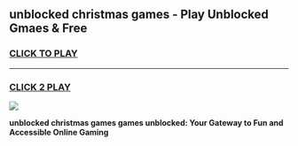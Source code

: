 
## unblocked christmas games - Play Unblocked Gmaes & Free
<h3>
<a href="https://premium.freeplayer.one?title=unblocked_christmas_games&ref=20F">CLICK TO PLAY</a></h3>
<hr>

<h3>
<a href="https://premium.freeplayer.one?title=unblocked_christmas_games&ref=20F">CLICK 2 PLAY</a>
  
</h3>

<a href="https://premium.freeplayer.one?title=unblocked_christmas_games&ref=20F/"><img src="https://clearcache.store/games.png"></a>


**unblocked christmas games games unblocked: Your Gateway to Fun and Accessible Online Gaming**
